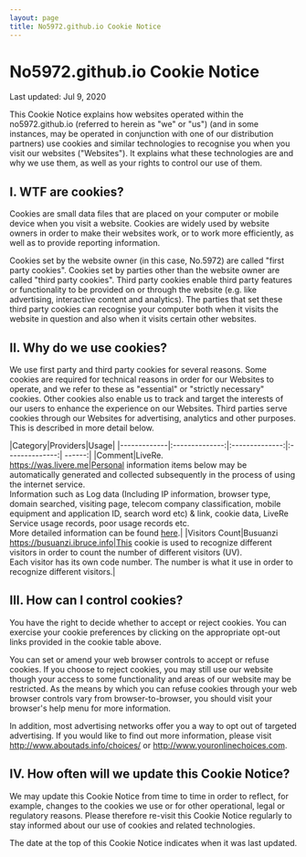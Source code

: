 ```yaml
---
layout: page
title: No5972.github.io Cookie Notice
---
```


# No5972.github.io Cookie Notice

Last updated: Jul 9, 2020

This Cookie Notice explains how websites operated within the no5972.github.io (referred to herein as "we" or "us") (and in some instances, may be operated in conjunction with one of our distribution partners) use cookies and similar technologies to recognise you when you visit our websites ("Websites").  It explains what these technologies are and why we use them, as well as your rights to control our use of them.

## I. WTF are cookies?
Cookies are small data files that are placed on your computer or mobile device when you visit a website.  Cookies are widely used by website owners in order to make their websites work, or to work more efficiently, as well as to provide reporting information. 

Cookies set by the website owner (in this case, No.5972) are called "first party cookies".  Cookies set by parties other than the website owner are called "third party cookies".  Third party cookies enable third party features or functionality to be provided on or through the website (e.g. like advertising, interactive content and analytics).  The parties that set these third party cookies can recognise your computer both when it visits the website in question and also when it visits certain other websites. 

## II. Why do we use cookies?
We use first party and third party cookies for several reasons. Some cookies are required for technical reasons in order for our Websites to operate, and we refer to these as "essential" or "strictly necessary" cookies. Other cookies also enable us to track and target the interests of our users to enhance the experience on our Websites.   Third parties serve cookies through our Websites for advertising, analytics and other purposes.  This is described in more detail below.


|Category|Providers|Usage|
|-------------|:--------------:|:--------------:|:--------------:| ------:|
|Comment|LiveRe. <br>https://was.livere.me|Personal information items below may be automatically generated and collected subsequently in the process of using the internet service.<br>Information such as Log data (Including IP information, browser type, domain searched, visiting page, telecom company classification, mobile equipment and application ID, search word etc) &amp; link, cookie data, LiveRe Service usage records, poor usage records etc.<br>More detailed information can be found [here](http://livere.com/policy/privacy).|
|Visitors Count|Busuanzi<br>https://busuanzi.ibruce.info|This cookie is used to recognize different visitors in order to count the number of different visitors (UV).<br>Each visitor has its own code number. The number is what it use in order to recognize different visitors.|


## III. How can I control cookies?

You have the right to decide whether to accept or reject cookies.  You can exercise your cookie preferences by clicking on the appropriate opt-out links provided in the cookie table above.

You can set or amend your web browser controls to accept or refuse cookies. If you choose to reject cookies, you may still use our website though your access to some functionality and areas of our website may be restricted. As the means by which you can refuse cookies through your web browser controls vary from browser-to-browser, you should visit your browser's help menu for more information.

In addition, most advertising networks offer you a way to opt out of targeted advertising.  If you would like to find out more information, please visit http://www.aboutads.info/choices/ or http://www.youronlinechoices.com. 

## IV. How often will we update this Cookie Notice?

We may update this Cookie Notice from time to time in order to reflect, for example, changes to the cookies we use or for other operational, legal or regulatory reasons.  Please therefore re-visit this Cookie Notice regularly to stay informed about our use of cookies and related technologies. 

The date at the top of this Cookie Notice indicates when it was last updated. 
